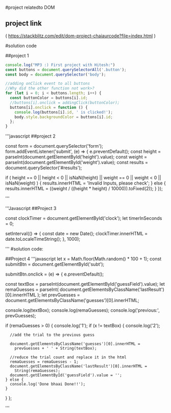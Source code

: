 #project relatedto DOM

## project link

(
    https://stackblitz.com/edit/dom-project-chaiaurcode?file=index.html
)

#solution code

##project 1

```javascript
console.log("MP3 :) First project with Hitesh:")
const buttons = document.querySelectorAll('.button');
const body = document.querySelector('body');

//adding onClick event to all buttons
//Why did the other function not work>?
for (let i = 0; i < buttons.length; i++) {
  const buttonColor = buttons[i].id;
  //buttons[i].onclick = addingClick(buttonColor);
  buttons[i].onclick = function () {
    console.log(buttons[i].id, ' is clicked!');
    body.style.backgroundColor = buttons[i].id;
  };
}


```

'''javascript
##project 2

const form = document.querySelector('form');
form.addEventListener('submit', (e) => {
  e.preventDefault();
  const height = parseInt(document.getElementById('height').value);
  const weight = parseInt(document.getElementById('weight').value);
  const results = document.querySelector('#results');

  if (
    height == 0 ||
    height < 0 ||
    isNaN(height) ||
    weight == 0 ||
    weight < 0 ||
    isNaN(weight)
  ) {
    results.innerHTML = 'Invalid Inputs, please check';
  } else {
    results.innerHTML = ((weight / ((height * height) / 10000)).toFixed(2));
  }
});

'''


'''Javascript 
##Project 3

const clockTimer = document.getElementById('clock');
let timerInSeconds = 0;

setInterval(() => {
  const date = new Date();
  clockTimer.innerHTML = date.toLocaleTimeString();
}, 1000);

'''
#solution code:

##Project 4
'''javascript
let x = Math.floor(Math.random() * 100 + 1);
const submitBtn = document.getElementById('subt');

submitBtn.onclick = (e) => {
  e.preventDefault();

  const textBox = parseInt(document.getElementById('guessField').value);
  let remaGuesses = parseInt(
    document.getElementsByClassName('lastResult')[0].innerHTML
  );
  let prevGuesses = document.getElementsByClassName('guesses')[0].innerHTML;

  console.log(textBox);
  console.log(remaGuesses);
  console.log('previous:', prevGuesses);

  if (remaGuesses > 0) {
    console.log('1');
    if (x != textBox) {
      console.log('2');

      //add the trial to the previous guess

      document.getElementsByClassName('guesses')[0].innerHTML =
        prevGuesses + ' ' + String(textBox);

      //reduce the trial count and replace it in the html
      remaGuesses = remaGuesses - 1;
      document.getElementsByClassName('lastResult')[0].innerHTML =
        String(remaGuesses);
      document.getElementById('guessField').value = '';
    } else {
      console.log('Done bhaai Done!!');
    }
  }
};


'''
